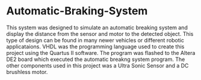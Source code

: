 # Automatic-Braking-System
This system was designed to simulate an automatic breaking system and display the distance from the sensor and motor to the detected object. This type of design can be found in many newer vehicles or different robotic applicataions. VHDL was the programming language used to create this project using the Quartus II software. The program was flashed to the Altera DE2 board which executed the automatic breakng system program. The other components used in this project was a Ultra Sonic Sensor and a DC brushless motor. 

